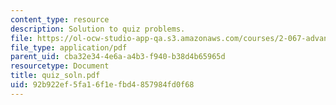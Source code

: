 ```yaml
---
content_type: resource
description: Solution to quiz problems.
file: https://ol-ocw-studio-app-qa.s3.amazonaws.com/courses/2-067-advanced-structural-dynamics-and-acoustics-13-811-spring-2004/92b922ef5fa16f1efbd4857984fd0f68_quiz_soln.pdf
file_type: application/pdf
parent_uid: cba32e34-4e6a-a4b3-f940-b38d4b65965d
resourcetype: Document
title: quiz_soln.pdf
uid: 92b922ef-5fa1-6f1e-fbd4-857984fd0f68
---
```

